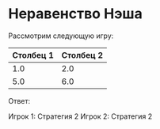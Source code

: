 # Неравенство Нэша

Рассмотрим следующую игру:

| Столбец 1 | Столбец 2 |
|-------------|-------------|
| 1.0 | 2.0 |
| 5.0 | 6.0 |


Ответ:

Игрок 1: Стратегия 2
Игрок 2: Стратегия 2
